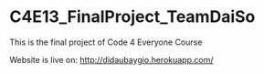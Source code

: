 # C4E13_FinalProject_TeamDaiSo

This is the final project of Code 4 Everyone Course

Website is live on: http://didaubaygio.herokuapp.com/
